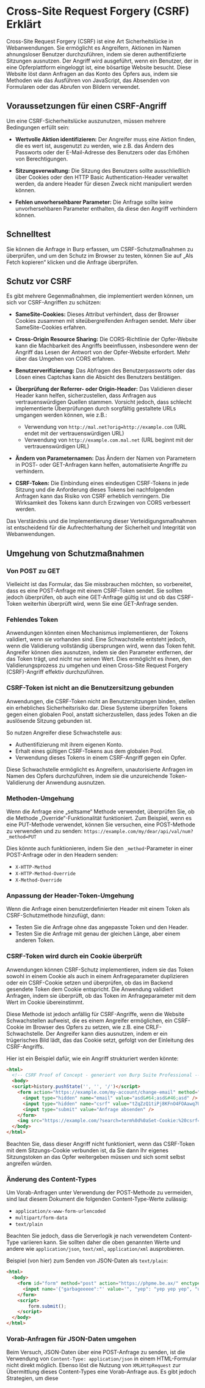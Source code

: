 # Cross-Site Request Forgery (CSRF) Erklärt

Cross-Site Request Forgery (CSRF) ist eine Art Sicherheitslücke in Webanwendungen. Sie ermöglicht es Angreifern, Aktionen im Namen ahnungsloser Benutzer durchzuführen, indem sie deren authentifizierte Sitzungen ausnutzen. Der Angriff wird ausgeführt, wenn ein Benutzer, der in eine Opferplattform eingeloggt ist, eine bösartige Website besucht. Diese Website löst dann Anfragen an das Konto des Opfers aus, indem sie Methoden wie das Ausführen von JavaScript, das Absenden von Formularen oder das Abrufen von Bildern verwendet.

## Voraussetzungen für einen CSRF-Angriff

Um eine CSRF-Sicherheitslücke auszunutzen, müssen mehrere Bedingungen erfüllt sein:

- **Wertvolle Aktion identifizieren:** Der Angreifer muss eine Aktion finden, die es wert ist, ausgenutzt zu werden, wie z.B. das Ändern des Passworts oder der E-Mail-Adresse des Benutzers oder das Erhöhen von Berechtigungen.
  
- **Sitzungsverwaltung:** Die Sitzung des Benutzers sollte ausschließlich über Cookies oder den HTTP Basic Authentication-Header verwaltet werden, da andere Header für diesen Zweck nicht manipuliert werden können.
  
- **Fehlen unvorhersehbarer Parameter:** Die Anfrage sollte keine unvorhersehbaren Parameter enthalten, da diese den Angriff verhindern können.

## Schnelltest

Sie können die Anfrage in Burp erfassen, um CSRF-Schutzmaßnahmen zu überprüfen, und um den Schutz im Browser zu testen, können Sie auf „Als Fetch kopieren“ klicken und die Anfrage überprüfen.

## Schutz vor CSRF

Es gibt mehrere Gegenmaßnahmen, die implementiert werden können, um sich vor CSRF-Angriffen zu schützen:

- **SameSite-Cookies:** Dieses Attribut verhindert, dass der Browser Cookies zusammen mit siteübergreifenden Anfragen sendet. Mehr über SameSite-Cookies erfahren.
  
- **Cross-Origin Resource Sharing:** Die CORS-Richtlinie der Opfer-Website kann die Machbarkeit des Angriffs beeinflussen, insbesondere wenn der Angriff das Lesen der Antwort von der Opfer-Website erfordert. Mehr über das Umgehen von CORS erfahren.
  
- **Benutzerverifizierung:** Das Abfragen des Benutzerpassworts oder das Lösen eines Captchas kann die Absicht des Benutzers bestätigen.
  
- **Überprüfung der Referrer- oder Origin-Header:** Das Validieren dieser Header kann helfen, sicherzustellen, dass Anfragen aus vertrauenswürdigen Quellen stammen. Vorsicht jedoch, dass schlecht implementierte Überprüfungen durch sorgfältig gestaltete URLs umgangen werden können, wie z.B.:

    - Verwendung von `http://mal.net?orig=http://example.com` (URL endet mit der vertrauenswürdigen URL)
    - Verwendung von `http://example.com.mal.net` (URL beginnt mit der vertrauenswürdigen URL)
  
- **Ändern von Parameternamen:** Das Ändern der Namen von Parametern in POST- oder GET-Anfragen kann helfen, automatisierte Angriffe zu verhindern.
  
- **CSRF-Token:** Die Einbindung eines eindeutigen CSRF-Tokens in jede Sitzung und die Anforderung dieses Tokens bei nachfolgenden Anfragen kann das Risiko von CSRF erheblich verringern. Die Wirksamkeit des Tokens kann durch Erzwingen von CORS verbessert werden.

Das Verständnis und die Implementierung dieser Verteidigungsmaßnahmen ist entscheidend für die Aufrechterhaltung der Sicherheit und Integrität von Webanwendungen.

## Umgehung von Schutzmaßnahmen

### Von POST zu GET

Vielleicht ist das Formular, das Sie missbrauchen möchten, so vorbereitet, dass es eine POST-Anfrage mit einem CSRF-Token sendet. Sie sollten jedoch überprüfen, ob auch eine GET-Anfrage gültig ist und ob das CSRF-Token weiterhin überprüft wird, wenn Sie eine GET-Anfrage senden.

### Fehlendes Token

Anwendungen könnten einen Mechanismus implementieren, der Tokens validiert, wenn sie vorhanden sind. Eine Schwachstelle entsteht jedoch, wenn die Validierung vollständig übersprungen wird, wenn das Token fehlt. Angreifer können dies ausnutzen, indem sie den Parameter entfernen, der das Token trägt, und nicht nur seinen Wert. Dies ermöglicht es ihnen, den Validierungsprozess zu umgehen und einen Cross-Site Request Forgery (CSRF)-Angriff effektiv durchzuführen.

### CSRF-Token ist nicht an die Benutzersitzung gebunden

Anwendungen, die CSRF-Token nicht an Benutzersitzungen binden, stellen ein erhebliches Sicherheitsrisiko dar. Diese Systeme überprüfen Tokens gegen einen globalen Pool, anstatt sicherzustellen, dass jedes Token an die auslösende Sitzung gebunden ist.

So nutzen Angreifer diese Schwachstelle aus:

- Authentifizierung mit ihrem eigenen Konto.
- Erhalt eines gültigen CSRF-Tokens aus dem globalen Pool.
- Verwendung dieses Tokens in einem CSRF-Angriff gegen ein Opfer.

Diese Schwachstelle ermöglicht es Angreifern, unautorisierte Anfragen im Namen des Opfers durchzuführen, indem sie die unzureichende Token-Validierung der Anwendung ausnutzen.

### Methoden-Umgehung

Wenn die Anfrage eine „seltsame“ Methode verwendet, überprüfen Sie, ob die Methode „Override“-Funktionalität funktioniert. Zum Beispiel, wenn es eine PUT-Methode verwendet, können Sie versuchen, eine POST-Methode zu verwenden und zu senden: `https://example.com/my/dear/api/val/num?_method=PUT`

Dies könnte auch funktionieren, indem Sie den `_method`-Parameter in einer POST-Anfrage oder in den Headern senden:

- `X-HTTP-Method`
- `X-HTTP-Method-Override`
- `X-Method-Override`

### Anpassung der Header-Token-Umgehung

Wenn die Anfrage einen benutzerdefinierten Header mit einem Token als CSRF-Schutzmethode hinzufügt, dann:

- Testen Sie die Anfrage ohne das angepasste Token und den Header.
- Testen Sie die Anfrage mit genau der gleichen Länge, aber einem anderen Token.

### CSRF-Token wird durch ein Cookie überprüft

Anwendungen können CSRF-Schutz implementieren, indem sie das Token sowohl in einem Cookie als auch in einem Anfrageparameter duplizieren oder ein CSRF-Cookie setzen und überprüfen, ob das im Backend gesendete Token dem Cookie entspricht. Die Anwendung validiert Anfragen, indem sie überprüft, ob das Token im Anfrageparameter mit dem Wert im Cookie übereinstimmt.

Diese Methode ist jedoch anfällig für CSRF-Angriffe, wenn die Website Schwachstellen aufweist, die es einem Angreifer ermöglichen, ein CSRF-Cookie im Browser des Opfers zu setzen, wie z.B. eine CRLF-Schwachstelle. Der Angreifer kann dies ausnutzen, indem er ein trügerisches Bild lädt, das das Cookie setzt, gefolgt von der Einleitung des CSRF-Angriffs.

Hier ist ein Beispiel dafür, wie ein Angriff strukturiert werden könnte:

```html
<html>
  <!-- CSRF Proof of Concept - generiert von Burp Suite Professional -->
  <body>
  <script>history.pushState('', '', '/')</script>
    <form action="https://example.com/my-account/change-email" method="POST">
      <input type="hidden" name="email" value="asd&#64;asd&#46;asd" />
      <input type="hidden" name="csrf" value="tZqZzQ1tiPj8KFnO4FOAawq7UsYzDk8E" />
      <input type="submit" value="Anfrage absenden" />
    </form>
    <img src="https://example.com/?search=term%0d%0aSet-Cookie:%20csrf=tZqZzQ1tiPj8KFnO4FOAawq7UsYzDk8E" onerror="document.forms[0].submit();"/>
  </body>
</html>
```

Beachten Sie, dass dieser Angriff nicht funktioniert, wenn das CSRF-Token mit dem Sitzungs-Cookie verbunden ist, da Sie dann Ihr eigenes Sitzungstoken an das Opfer weitergeben müssen und sich somit selbst angreifen würden.

### Änderung des Content-Types

Um Vorab-Anfragen unter Verwendung der POST-Methode zu vermeiden, sind laut diesem Dokument die folgenden Content-Type-Werte zulässig:

- `application/x-www-form-urlencoded`
- `multipart/form-data`
- `text/plain`

Beachten Sie jedoch, dass die Serverlogik je nach verwendetem Content-Type variieren kann. Sie sollten daher die oben genannten Werte und andere wie `application/json`, `text/xml`, `application/xml` ausprobieren.

Beispiel (von hier) zum Senden von JSON-Daten als `text/plain`:

```html
<html>
  <body>
    <form id="form" method="post" action="https://phpme.be.ax/" enctype="text/plain">
      <input name='{"garbageeeee":"' value='", "yep": "yep yep yep", "url": "https://webhook/"}'>
    </form>
    <script>
        form.submit();
    </script>
  </body>
</html>
```

### Vorab-Anfragen für JSON-Daten umgehen

Beim Versuch, JSON-Daten über eine POST-Anfrage zu senden, ist die Verwendung von `Content-Type: application/json` in einem HTML-Formular nicht direkt möglich. Ebenso löst die Nutzung von `XMLHttpRequest` zur Übermittlung dieses Content-Types eine Vorab-Anfrage aus. Es gibt jedoch Strategien, um diese
